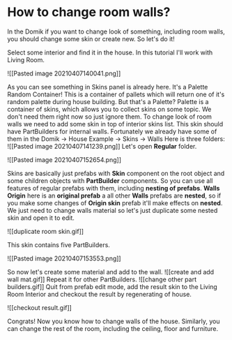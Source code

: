# How to change room walls?

In the Domik if you want to change look of something,  including room walls, you should change some skin or create new. So let's do it!

Select some interior and find it in the house.
In this tutorial I'll work with Living Room.


![[Pasted image 20210407140041.png]]

As you can see something in Skins panel is already here.
It's a Palette Random Container!
This is a container of pallets which will return one of it's random palette during house building. 
But that's a Palette? 
Palette is a container of skins, which allows you to collect skins on some topic. 
We don't need them right now so just ignore them. 
To change look of room walls we need to add some skin in top of interior skins list. This skin should have PartBuilders for internal walls. Fortunately we already have some of them in the Domik -> House Example -> Skins -> Walls
Here is three folders:
![[Pasted image 20210407141239.png]]
Let's open **Regular** folder. 

![[Pasted image 20210407152654.png]]

Skins are basically just prefabs with **Skin** component on the root object and some children objects with **PartBuilder** components.
So you can use all features of regular prefabs with them, including **nesting of prefabs**.
**Walls Origin** here is an **original prefab** a all other **Walls** prefabs are **nested**, so if you make some changes of **Origin skin** prefab it'll make effects on **nested**. 
We just need to change walls material so let's just duplicate some nested skin and open it to edit.


![[duplicate room skin.gif]]

This skin contains five PartBuilders.

![[Pasted image 20210407153553.png]]

So now let's create some material and add to the wall.
![[create and add wall mat.gif]]
Repeat it for other PartBuilders.
![[change other part builders.gif]]
Quit from prefab edit mode, add the result skin to the Living Room Interior and checkout the result by regenerating of house.

![[checkout result.gif]]

Congrats! Now you know how to change walls of the house. 
Similarly, you can change the rest of the room, including the ceiling, floor and furniture.